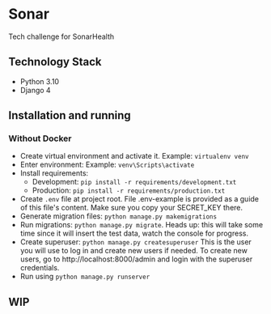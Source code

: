 # Sonar

Tech challenge for SonarHealth

## Technology Stack

-   Python 3.10
-   Django 4

## Installation and running

### Without Docker

- Create virtual environment and activate it. Example: `virtualenv venv`
- Enter environment: Example: `venv\Scripts\activate`
- Install requirements:
    -   Development: `pip install -r requirements/development.txt`
    -   Production: `pip install -r requirements/production.txt`
- Create `.env` file at project root. File .env-example is provided as a guide of this file's content.
Make sure you copy your SECRET_KEY there.
- Generate migration files: `python manage.py makemigrations`
- Run migrations: `python manage.py migrate`. Heads up: this will take some time since it will
insert the test data, watch the console for progress.
- Create superuser: `python manage.py createsuperuser`
This is the user you will use to log in and create new users if needed.
To create new users, go to http://localhost:8000/admin and login with the superuser credentials.
- Run using `python manage.py runserver`


## WIP

[//]: # (### With Docker)

[//]: # ()
[//]: # (-   Create `docker-compose.yml` &#40;you may use docker-compose.example.yml as reference&#41;)

[//]: # (-   Make sure to have Docker running on your system &#40;in mac, you should have docker icon in top menu&#41;.)

[//]: # (-   Run using: `docker-compose up`)

[//]: # ()
[//]: # (## Testing)

[//]: # ()
[//]: # (### Without Docker)

[//]: # ()
[//]: # (-   Run the tests with `python manage.py test`)

[//]: # (- Get test coverage with:)

[//]: # (  - `coverage run --source='.' manage.py test`)

[//]: # (  - `coverage report --skip-covered --show-missing`)

[//]: # ()
[//]: # (### With Docker)

[//]: # ()
[//]: # (-   Make sure your service name for the django app is `web` or change it accordingly in the following commands.)

[//]: # (-   Run the tests with `docker-compose run web python manage.py test`)

[//]: # (-   Get test coverage with:)

[//]: # (    -   `docker-compose run web coverage run --source='.' manage.py test`)

[//]: # (    -   `docker-compose run web coverage report --skip-covered --show-missing`)

